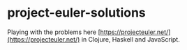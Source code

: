 # project-euler-solutions

Playing with the problems here [https://projecteuler.net/](https://projecteuler.net/) in Clojure, Haskell and JavaScript.
